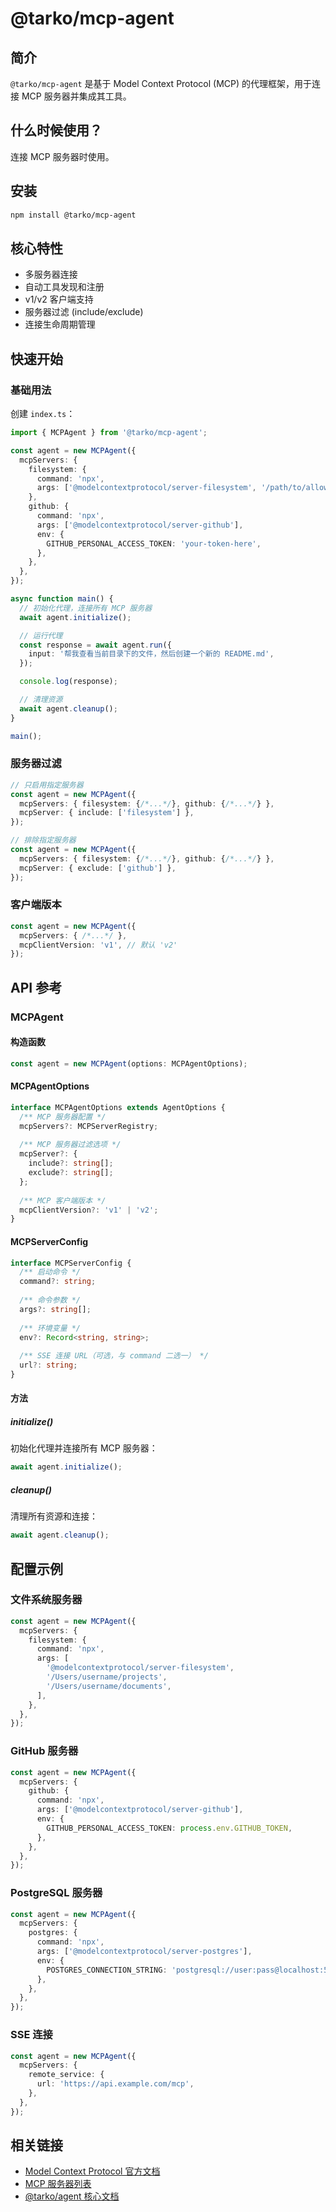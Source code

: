 # @tarko/mcp-agent

## 简介

`@tarko/mcp-agent` 是基于 Model Context Protocol (MCP) 的代理框架，用于连接 MCP 服务器并集成其工具。

## 什么时候使用？

连接 MCP 服务器时使用。

## 安装

```bash
npm install @tarko/mcp-agent
```

## 核心特性

- 多服务器连接
- 自动工具发现和注册
- v1/v2 客户端支持
- 服务器过滤 (include/exclude)
- 连接生命周期管理

## 快速开始

### 基础用法

创建 `index.ts`：

```ts
import { MCPAgent } from '@tarko/mcp-agent';

const agent = new MCPAgent({
  mcpServers: {
    filesystem: {
      command: 'npx',
      args: ['@modelcontextprotocol/server-filesystem', '/path/to/allowed/directory'],
    },
    github: {
      command: 'npx',
      args: ['@modelcontextprotocol/server-github'],
      env: {
        GITHUB_PERSONAL_ACCESS_TOKEN: 'your-token-here',
      },
    },
  },
});

async function main() {
  // 初始化代理，连接所有 MCP 服务器
  await agent.initialize();

  // 运行代理
  const response = await agent.run({
    input: '帮我查看当前目录下的文件，然后创建一个新的 README.md',
  });

  console.log(response);

  // 清理资源
  await agent.cleanup();
}

main();
```

### 服务器过滤

```ts
// 只启用指定服务器
const agent = new MCPAgent({
  mcpServers: { filesystem: {/*...*/}, github: {/*...*/} },
  mcpServer: { include: ['filesystem'] },
});

// 排除指定服务器
const agent = new MCPAgent({
  mcpServers: { filesystem: {/*...*/}, github: {/*...*/} },
  mcpServer: { exclude: ['github'] },
});
```

### 客户端版本

```ts
const agent = new MCPAgent({
  mcpServers: { /*...*/ },
  mcpClientVersion: 'v1', // 默认 'v2'
});
```

## API 参考

### MCPAgent

#### 构造函数

```ts
const agent = new MCPAgent(options: MCPAgentOptions);
```

#### MCPAgentOptions

```ts
interface MCPAgentOptions extends AgentOptions {
  /** MCP 服务器配置 */
  mcpServers?: MCPServerRegistry;
  
  /** MCP 服务器过滤选项 */
  mcpServer?: {
    include?: string[];
    exclude?: string[];
  };
  
  /** MCP 客户端版本 */
  mcpClientVersion?: 'v1' | 'v2';
}
```

#### MCPServerConfig

```ts
interface MCPServerConfig {
  /** 启动命令 */
  command?: string;
  
  /** 命令参数 */
  args?: string[];
  
  /** 环境变量 */
  env?: Record<string, string>;
  
  /** SSE 连接 URL（可选，与 command 二选一） */
  url?: string;
}
```

#### 方法

##### initialize()

初始化代理并连接所有 MCP 服务器：

```ts
await agent.initialize();
```

##### cleanup()

清理所有资源和连接：

```ts
await agent.cleanup();
```

## 配置示例

### 文件系统服务器

```ts
const agent = new MCPAgent({
  mcpServers: {
    filesystem: {
      command: 'npx',
      args: [
        '@modelcontextprotocol/server-filesystem',
        '/Users/username/projects',
        '/Users/username/documents',
      ],
    },
  },
});
```

### GitHub 服务器

```ts
const agent = new MCPAgent({
  mcpServers: {
    github: {
      command: 'npx',
      args: ['@modelcontextprotocol/server-github'],
      env: {
        GITHUB_PERSONAL_ACCESS_TOKEN: process.env.GITHUB_TOKEN,
      },
    },
  },
});
```

### PostgreSQL 服务器

```ts
const agent = new MCPAgent({
  mcpServers: {
    postgres: {
      command: 'npx',
      args: ['@modelcontextprotocol/server-postgres'],
      env: {
        POSTGRES_CONNECTION_STRING: 'postgresql://user:pass@localhost:5432/db',
      },
    },
  },
});
```

### SSE 连接

```ts
const agent = new MCPAgent({
  mcpServers: {
    remote_service: {
      url: 'https://api.example.com/mcp',
    },
  },
});
```



## 相关链接

- [Model Context Protocol 官方文档](https://modelcontextprotocol.io/)
- [MCP 服务器列表](https://github.com/modelcontextprotocol/servers)
- [@tarko/agent 核心文档](../agent/core.mdx)
